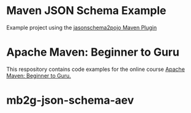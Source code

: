 # Maven JSON Schema Example

Example project using the [jasonschema2pojo Maven Plugin](https://joelittlejohn.github.io/jsonschema2pojo/site/0.5.1/generate-mojo.html)

# Apache Maven: Beginner to Guru

This respository contains code examples for the online course [Apache Maven: Beginner to Guru.](https://www.udemy.com/draft/2043700/?couponCode=GITHUB_REPO)
# mb2g-json-schema-aev
